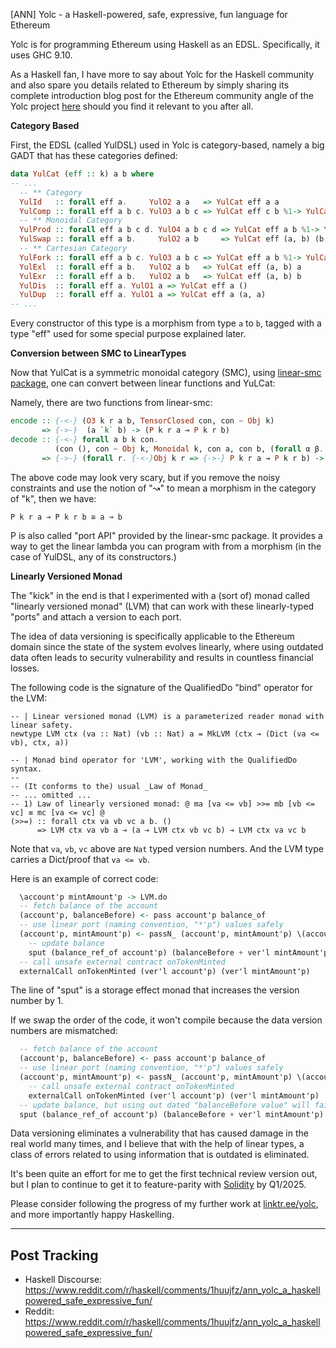 [ANN] Yolc - a Haskell-powered, safe, expressive, fun language for Ethereum

Yolc is for programming Ethereum using Haskell as an EDSL. Specifically, it uses GHC 9.10.

As a Haskell fan, I have more to say about Yolc for the Haskell community and also spare you details related to Ethereum
by simply sharing its complete introduction blog post for the Ethereum community angle of the Yolc project
[here](https://yolc.dev/blog/introduce-yolc/) should you find it relevant to you after all.

**Category Based**

First, the EDSL (called YulDSL) used in Yolc is category-based, namely a big GADT that has these categories defined:

```haskell
data YulCat (eff :: k) a b where
-- ...
  -- ** Category
  YulId   :: forall eff a.     YulO2 a a   => YulCat eff a a
  YulComp :: forall eff a b c. YulO3 a b c => YulCat eff c b %1-> YulCat eff a c %1-> YulCat eff a b
  -- ** Monoidal Category
  YulProd :: forall eff a b c d. YulO4 a b c d => YulCat eff a b %1-> YulCat eff c d %1-> YulCat eff (a, c) (b, d)
  YulSwap :: forall eff a b.     YulO2 a b     => YulCat eff (a, b) (b, a)
  -- ** Cartesian Category
  YulFork :: forall eff a b c. YulO3 a b c => YulCat eff a b %1-> YulCat eff a c %1-> YulCat eff a (b, c)
  YulExl  :: forall eff a b.   YulO2 a b   => YulCat eff (a, b) a
  YulExr  :: forall eff a b.   YulO2 a b   => YulCat eff (a, b) b
  YulDis  :: forall eff a. YulO1 a => YulCat eff a ()
  YulDup  :: forall eff a. YulO1 a => YulCat eff a (a, a)
-- ...
```

Every constructor of this type is a morphism from type `a` to `b`, tagged with a type "eff" used for some special
purpose explained later.

**Conversion between SMC to LinearTypes**

Now that YulCat is a symmetric monoidal category (SMC), using [linear-smc
package](https://hackage.haskell.org/package/linear-smc), one can convert between linear functions and YuLCat:

Namely, there are two functions from linear-smc:

```haskell
encode :: {-<-} (O3 k r a b, TensorClosed con, con ~ Obj k)
       => {->-}  (a `k` b) -> (P k r a ⊸ P k r b)
decode :: {-<-} forall a b k con.
          (con (), con ~ Obj k, Monoidal k, con a, con b, (forall α β. (con α, con β) => con (α,β)))
       => {->-} (forall r. {-<-}Obj k r => {->-} P k r a ⊸ P k r b) -> (a `k` b)
```

The above code may look very scary, but if you remove the noisy constraints and use the notion of "↝" to mean a morphism
in the category of "k", then we have:

```
P k r a ⊸ P k r b ≅ a ↝ b
```

P is also called "port API" provided by the linear-smc package. It provides a way to get the linear lambda you can program
with from a morphism (in the case of YulDSL, any of its constructors.)

**Linearly Versioned Monad**

The "kick" in the end is that I experimented with a (sort of) monad called "linearly versioned monad" (LVM) that can
work with these linearly-typed "ports" and attach a version to each port.

The idea of data versioning is specifically applicable to the Ethereum domain since the state of the system evolves
linearly, where using outdated data often leads to security vulnerability and results in countless financial losses.

The following code is the signature of the QualifiedDo "bind" operator for the LVM:

```
-- | Linear versioned monad (LVM) is a parameterized reader monad with linear safety.
newtype LVM ctx (va :: Nat) (vb :: Nat) a = MkLVM (ctx ⊸ (Dict (va <= vb), ctx, a))

-- | Monad bind operator for 'LVM', working with the QualifiedDo syntax.
--
-- (It conforms to the) usual _Law of Monad_
-- ... omitted ...
-- 1) Law of linearly versioned monad: @ ma [va <= vb] >>= mb [vb <= vc] ≡ mc [va <= vc] @
(>>=) :: forall ctx va vb vc a b. ()
      => LVM ctx va vb a ⊸ (a ⊸ LVM ctx vb vc b) ⊸ LVM ctx va vc b
```

Note that `va`, `vb`, `vc` above are `Nat` typed version numbers. And the LVM type carries a Dict/proof that `va <= vb`.

Here is an example of correct code:

```haskell
  \account'p mintAmount'p -> LVM.do
  -- fetch balance of the account
  (account'p, balanceBefore) <- pass account'p balance_of
  -- use linear port (naming convention, "*'p") values safely
  (account'p, mintAmount'p) <- passN_ (account'p, mintAmount'p) \(account'p, mintAmount'p) ->
    -- update balance
    sput (balance_ref_of account'p) (balanceBefore + ver'l mintAmount'p)
  -- call unsafe external contract onTokenMinted
  externalCall onTokenMinted (ver'l account'p) (ver'l mintAmount'p)
```

The line of "sput" is a storage effect monad that increases the version number by 1.

If we swap the order of the code, it won't compile because the data version numbers are mismatched:

```haskell
  -- fetch balance of the account
  (account'p, balanceBefore) <- pass account'p balance_of
  -- use linear port (naming convention, "*'p") values safely
  (account'p, mintAmount'p) <- passN_ (account'p, mintAmount'p) \(account'p, mintAmount'p) ->
    -- call unsafe external contract onTokenMinted
    externalCall onTokenMinted (ver'l account'p) (ver'l mintAmount'p)
  -- update balance, but using out dated "balanceBefore value" will fail to compile
  sput (balance_ref_of account'p) (balanceBefore + ver'l mintAmount'p)
```

Data versioning eliminates a vulnerability that has caused damage in the real world many times, and I believe that with
the help of linear types, a class of errors related to using information that is outdated is eliminated.

It's been quite an effort for me to get the first technical review version out, but I plan to continue to get it to
feature-parity with [Solidity](https://docs.soliditylang.org/) by Q1/2025.

Please consider following the progress of my further work at [linktr.ee/yolc](https://linktr.ee/yolc), and more
importantly happy Haskelling.

-----

Post Tracking
-------------

- Haskell Discourse: https://www.reddit.com/r/haskell/comments/1huujfz/ann_yolc_a_haskellpowered_safe_expressive_fun/
- Reddit: https://www.reddit.com/r/haskell/comments/1huujfz/ann_yolc_a_haskellpowered_safe_expressive_fun/
